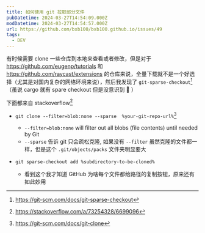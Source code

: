 ```yaml
---
title: 如何使用 git 拉取部分文件
pubDatetime: 2024-03-27T14:54:09.000Z
modDatetime: 2024-03-27T14:54:57.000Z
url: https://github.com/bxb100/bxb100.github.io/issues/49
tags:
  - DEV
---
```


有时候需要 clone 一些仓库到本地来查看或者修改，但是对于 https://github.com/eugenp/tutorials 和 https://github.com/raycast/extensions 的仓库来说，全量下载就不是一个好选择（尤其是对国内复杂的网络环境来说），然后我发现了 `git-sparse-checkout`[^1]（虽说 cargo 就有 spare checkout 但是没意识到 🤣 ）

下面都来自 stackoverflow[^2]

- `git clone --filter=blob:none --sparse  %your-git-repo-url%`[^3]
  - `--filter=blob:none` will filter out all blobs (file contents) until needed by Git
  - `--sparse` 告诉 git 只会疏松克隆, 如果没有 `--filter` 虽然克隆的文件都一样，但是这个 `.git/objects/packs` 文件夹明显要大

- `git sparse-checkout add %subdirectory-to-be-cloned%`
  - 看到这个我才知道 GitHub 为啥每个文件都给路径的复制按钮，原来还有如此妙用

[^1]: https://git-scm.com/docs/git-sparse-checkout

[^2]: https://stackoverflow.com/a/73254328/6699096

[^3]: https://git-scm.com/docs/git-clone
